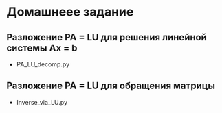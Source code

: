 # Домашнеее задание

## Разложение PA = LU для решения линейной системы Ax = b

- PA_LU_decomp.py

## Разложение PA = LU для обращения матрицы

- Inverse_via_LU.py
